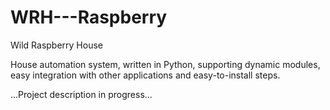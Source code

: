 # WRH---Raspberry
Wild Raspberry House

House automation system, written in Python, supporting dynamic modules, easy integration with other applications and easy-to-install steps.

...Project description in progress...
